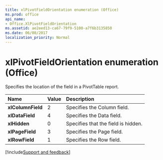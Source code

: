 ```yaml
---
title: xlPivotFieldOrientation enumeration (Office)
ms.prod: office
api_name:
- Office.XlPivotFieldOrientation
ms.assetid: ae2eed13-ca67-79f9-5100-a7f6b3135850
ms.date: 06/08/2017
localization_priority: Normal
---
```



# xlPivotFieldOrientation enumeration (Office)

Specifies the location of the field in a PivotTable report.



|Name|Value|Description|
|:-----|:-----|:-----|
|**xlColumnField**|2|Specifies the Column field.|
|**xlDataField**|4|Specifies the Data field.|
|**xlHidden**|0|Specifies that the field is hidden.|
|**xlPageField**|3|Specifies the Page field.|
|**xlRowField**|1|Specifies the Row field.|

[!include[Support and feedback](~/includes/feedback-boilerplate.md)]